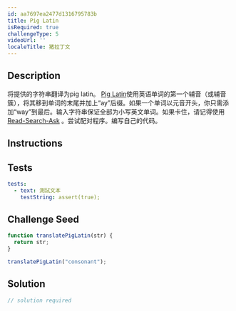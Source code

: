 ```yaml
---
id: aa7697ea2477d1316795783b
title: Pig Latin
isRequired: true
challengeType: 5
videoUrl: ''
localeTitle: 猪拉丁文
---
```


## Description
<section id="description">将提供的字符串翻译为pig latin。 <a href="http://en.wikipedia.org/wiki/Pig_Latin" target="_blank">Pig Latin</a>使用英语单词的第一个辅音（或辅音簇），将其移到单词的末尾并加上“ay”后缀。如果一个单词以元音开头，你只需添加“way”到最后。输入字符串保证全部为小写英文单词。如果卡住，请记得使用<a href="http://forum.freecodecamp.org/t/how-to-get-help-when-you-are-stuck/19514" target="_blank">Read-Search-Ask</a> 。尝试配对程序。编写自己的代码。 </section>

## Instructions
<section id="instructions">
</section>

## Tests
<section id='tests'>

```yml
tests:
  - text: 測試文本
    testString: assert(true);

```

</section>

## Challenge Seed
<section id='challengeSeed'>

<div id='js-seed'>

```js
function translatePigLatin(str) {
  return str;
}

translatePigLatin("consonant");

```

</div>



</section>

## Solution
<section id='solution'>

```js
// solution required
```
</section>
